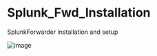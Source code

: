 # Splunk_Fwd_Installation
SplunkForwarder installation and setup


![image](https://github.com/kittu4522/Splunk_Fwd_Installation/assets/61612035/2a72c6ef-0100-4fac-9637-55482af0eb59)
